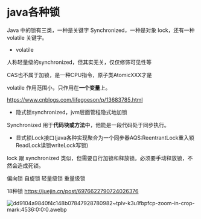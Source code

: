 









# java各种锁
Java 中的锁有三类，一种是关键字 Synchronized，一种是对象 lock，还有一种 volatile 关键字。

- volatile

人称轻量级的synchronized，但其实无关，仅仅修饰可见性等


CAS也不属于加锁，是一种CPU指令，原子类AtomicXXX才是

volatile 作用范围小，只作用在**一个变量**上。


https://www.cnblogs.com/lifegoeson/p/13683785.html

- 隐式锁synchronized，jvm层面管程隐式地加锁



Synchronized 用于**代码块或方法**中，他能是一段代码处于同步执行。




- 显式锁Lock接口(java各种实现聚合为一个同步器AQS:ReentrantLock重入锁ReadLock读锁writeLock写锁)

lock 跟 synchronized 类似，但需要自行加锁和释放锁。必须要手动释放锁，不然会造成死锁。


偏向锁 自旋锁 轻量级锁 重量级锁





18种锁 https://juejin.cn/post/6976622790724026376

![dd9104a9840f4c148b07847928780982~tplv-k3u1fbpfcp-zoom-in-crop-mark:4536:0:0:0.awebp](https://p3-juejin.byteimg.com/tos-cn-i-k3u1fbpfcp/dd9104a9840f4c148b07847928780982~tplv-k3u1fbpfcp-zoom-in-crop-mark:4536:0:0:0.awebp)








